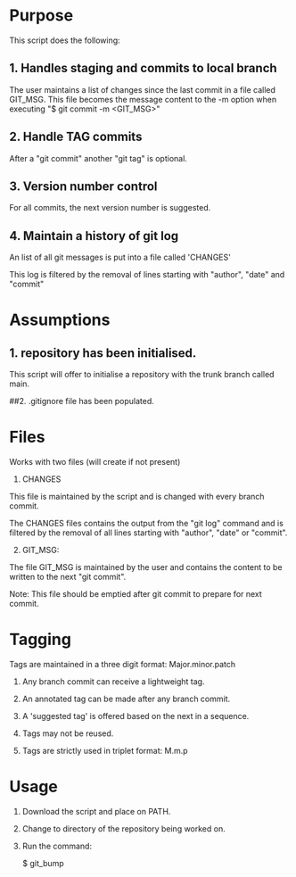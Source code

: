 # Purpose

This script does the following:

## 1. Handles staging and commits to local branch

The user maintains a list of changes since the last commit in a file called GIT_MSG. This file becomes the message content to the -m option when executing "$ git commit -m <GIT_MSG>"

## 2. Handle TAG commits

After a "git commit" another "git tag" is optional.

## 3. Version number control

For all commits, the next version number is suggested. 

## 4. Maintain a history of git log

An list of all git messages is put into a file called 'CHANGES'

This log is filtered by the removal of lines starting with "author", "date" and "commit"

# Assumptions

 ## 1. repository has been initialised.

 This script will offer to initialise a repository with the trunk branch called main.

 ##2. .gitignore file has been populated.

# Files

 Works with two files (will create if not present)

1. CHANGES

This file is maintained by the script and is changed with every branch commit.

The CHANGES files contains the output from the "git log" command and is filtered by the removal of all lines starting with "author", "date" or "commit".

2. GIT_MSG:

The file GIT_MSG is maintained by the user and contains the content to be written to the next "git commit".

Note: This file should be emptied after git commit to prepare for next commit.

# Tagging

Tags are maintained in a three digit format: Major.minor.patch

1. Any branch commit can receive a lightweight tag.

2. An annotated tag can be made after any branch commit.

3. A 'suggested tag' is offered based on the next in a sequence.

4. Tags may not be reused.

5. Tags are strictly used in triplet format: M.m.p

# Usage

1. Download the script and place on PATH.

2. Change to directory of the repository being worked on.

3. Run the command:

    $ git_bump


